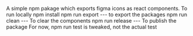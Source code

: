 A simple npm pakage which exports figma icons as react components.
To run locally
    npm install
    npm run export --- to export the packages
    npm run clean --- To clear the components
    npm run release --- To publish the package
For now, npm run test is tweaked, not the actual test